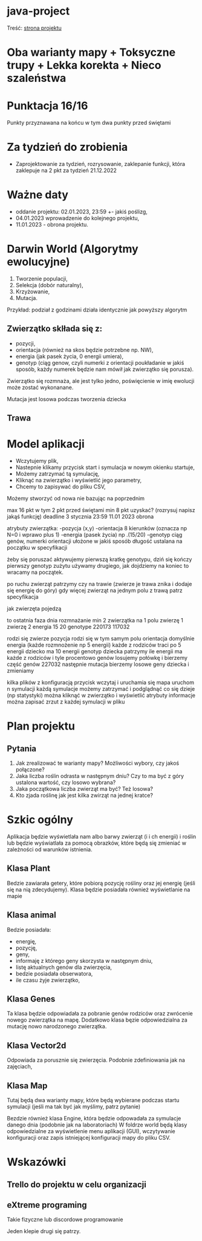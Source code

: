 # java-project

Treść:
[strona projektu](https://github.com/apohllo/obiektowe-lab/tree/master/proj1)

# Oba warianty mapy + Toksyczne trupy + Lekka korekta + Nieco szaleństwa 
 
# Punktacja 16/16

Punkty przyznawana na końcu w tym dwa punkty przed świętami 

# Za tydzień do zrobienia
- Zaprojektowanie za tydzień, rozrysowanie, zaklepanie funkcji, która zaklepuje na 2 pkt za tydzień 21.12.2022

# Ważne daty 

-  oddanie projektu: 02.01.2023, 23:59 +- jakiś poślizg,
- 04.01.2023 wprowadzenie do kolejnego projektu,
- 11.01.2023 - obrona projektu.

# Darwin World (Algorytmy ewolucyjne) 

1. Tworzenie populacji,
2. Selekcja (dobór naturalny),
3. Krzyżowanie,
4. Mutacja.

Przykład: podział z godzinami działa identycznie jak powyższy algorytm 

## Zwierzątko sklłada się z: 
- pozycji,
- orientacja (również na skos będzie potrzebne np. NW),
- energia (jak pasek życia, 0 energii umiera),
- genotyp (ciąg genow, czyli numerki z orientacji poukładanie w jakiś sposób, 
  każdy numerek będzie nam mówił jak zwierzątko się porusza).
  
Zwierzątko się rozmnaża, ale jest tylko jedno, poświęcienie w imię ewolucji może zostać wykonanane. 

Mutacja jest losowa podczas tworzenia dziecka 

## Trawa

# Model aplikacji 

- Wczytujemy plik, 
- Nastepnie klikamy przycisk start i symulacja w nowym okienku startuje,
- Możemy zatrzymać tą symulację, 
- Kliknąć na zwierzątko i wyświetlić jego parametry, 
- Chcemy to zapisywać do pliku CSV, 

Możemy stworzyć od nowa nie bazując na poprzednim


max 16 pkt w tym 2 pkt przed świętami
min 8 pkt uzyskać?
(rozrysuj napisz jakąś funkcję)
deadline 3 stycznia 23:59
11.01 2023 obrona

atrybuty zwierzątka:
-pozycja (x,y)
-orientacja 8 kierunków (oznacza np N=0 i wprawo plus 1)
-energia (pasek życia) np .(15/20)
-genotyp ciąg genów, numerki orientacji ułożone w jakiś sposób długość ustalana na początku w specyfikacji

żeby się poruszać aktywujemy pierwszą kratkę genotypu, dziń się kończy pierwszy genotyp zużytu używamy drugiego, jak dojdziemy na koniec to wracamy na początek.

po ruchu zwierząt patrzymy czy na trawie (zwierze je trawa znika i dodaje się energię do góry)
gdy więcej zwierząt na jednym polu z trawą patrz specyfikacja

jak zwierzęta pojedzą

to ostatnia faza dnia rozmnażanie 
min 2 zwierzątka na 1 polu
zwierzę 1         zwierzę 2
energia 15                  20
genotype 220173        117032

rodzi się zwierze
pozycja rodzi się w tym samym polu
orientacja domyślnie
energia (każde rozmnożenie np 5 energii)
 każde z rodziców traci po 5 energii
dziecko ma 10 energii
genotyp dziecka patrzymy ile energii ma każde z rodziców i tyle procentowo genów
losujemy połówkę i bierzemy część genów
227032
następnie mutacja
bierzemy losowe geny dziecka i zmieniamy

kilka plików z konfiguracją
przycisk wczytaj  i uruchamia się mapa 
uruchom n symulacji
każdą symulacje możemy zatrzymać i podglądnąć co się dzieje (np statystyki) 
można kliknąć w zwierzątko i wyświetlić atrybuty informacje
można zapisać zrzut z każdej symulacji w pliku 


# Plan projektu 

## Pytania 

1. Jak zrealizować te warianty mapy? Możliwości wybory, czy jakoś połączone? 
2. Jaka liczba roślin odrasta w następnym dniu? Czy to ma być z góry ustalona wartość, czy losowo wybrana?  
3. Jaka początkowa liczba zwierząt ma być? Też losowa? 
4. Kto zjada roślinę jak jest kilka zwirząt na jednej kratce? 

# Szkic ogólny 

Aplikacja będzie wyświetlała nam albo barwy zwierząt (i i ch energii) i roślin lub będzie wyświatlała za pomocą obrazków, które będą się zmieniać w zależności od warunków istnienia. 

## Klasa Plant 

Bedzie zawiarała getery, które pobiorą pozycję rośliny oraz jej energię (jeśli się na nią zdecydujemy). Klasa będzie posiadała również wyświetlanie na mapie

## Klasa animal 

Bedzie posiadała: 
- energię,
- pozycję, 
- geny,
- informaję z którego geny skorzysta w następnym dniu, 
- listę aktualnych genów dla zwierzęcia,
- bedzie posiadała obserwatora, 
- ile czasu żyje zwierzątko,


## Klasa Genes

Ta klasa będzie odpowiadała za pobranie genów rodziców oraz zwrócenie nowego zwierzątka na mapę. Dodatkowo klasa bęzie odpowiedzialna za mutację nowo narodzonego zwierzątka. 

## Klasa Vector2d 

Odpowiada za porusznie się zwierzęcia. Podobnie zdefiniowania jak na zajęciach, 

## Klasa Map 

Tutaj będą dwa warianty mapy, które będą wybierane podczas startu symulacji (jeśli ma tak być jak myślimy, patrz pytanie)

Bezdzie również klasa Engine, która będzie odpowadała za symulacje danego dnia (podobnie jak na laboratoriach)
W foldrze world będą klasy odpowiedzialne za wyświetlenie menu aplikacji (GUI), wczytywanie konfiguracji oraz zapis istniejącej konfiguracji mapy do pliku CSV. 


# Wskazówki 

## Trello do projektu w celu organizacji 

## eXtreme programing 
 
 Takie fizyczne lub discordowe programowanie 
 
 Jeden klepie drugi się patrzy.

